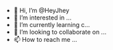 - 👋 Hi, I’m @HeyJhey
- 👀 I’m interested in ...
- 🌱 I’m currently learning c...
- 💞️ I’m looking to collaborate on ...
- 📫 How to reach me ...

<!---
HeyJhey/HeyJhey is a ✨ special ✨ repository because its `README.md` (this file) appears on your GitHub profile.
You can click the Preview link to take a look at your changes.
--->
